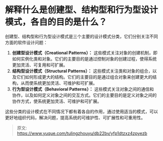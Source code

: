 # 解释什么是创建型、结构型和行为型设计模式，各自的目的是什么？

创建型、结构型和行为型设计模式是三个主要的设计模式分类，它们分别关注不同方面的软件设计问题：

1.  **创建型设计模式（Creational Patterns）：**
这些模式关注对象的创建机制，即如何实例化类和对象。它们的主要目的是通过控制对象的创建过程，使得系统更加灵活、可复用和可扩展。 
2.  **结构型设计模式（Structural Patterns）：**
这些模式关注类和对象的组合，以及它们如何形成更大的结构。它们的主要目的是通过组合对象来创建更大的结构，从而使系统更加灵活、可维护和可扩展。 
3.  **行为型设计模式（Behavioral Patterns）：**
这些模式关注对象之间的通信和协作，以及如何定义对象之间的交互方式。它们的主要目的是定义对象之间的协作方式，使系统更加灵活、可维护和可扩展。 

这些分类的设计模式在不同情况下都有着各自的作用，通过使用适当的模式，可以更好地组织代码，解决问题，提高系统的可维护性、可扩展性和可重用性。


> 原文: <https://www.yuque.com/tulingzhouyu/db22bv/yfp1dtzxz4zpyezb>